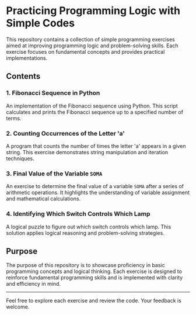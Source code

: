 # Practicing Programming Logic with Simple Codes

This repository contains a collection of simple programming exercises aimed at improving programming logic and problem-solving skills. Each exercise focuses on fundamental concepts and provides practical implementations.

## Contents

### 1. Fibonacci Sequence in Python

An implementation of the Fibonacci sequence using Python. This script calculates and prints the Fibonacci sequence up to a specified number of terms.

### 2. Counting Occurrences of the Letter 'a'

A program that counts the number of times the letter 'a' appears in a given string. This exercise demonstrates string manipulation and iteration techniques.

### 3. Final Value of the Variable `SOMA`

An exercise to determine the final value of a variable `SOMA` after a series of arithmetic operations. It highlights the understanding of variable assignment and mathematical calculations.

### 4. Identifying Which Switch Controls Which Lamp

A logical puzzle to figure out which switch controls which lamp. This solution applies logical reasoning and problem-solving strategies.

## Purpose

The purpose of this repository is to showcase proficiency in basic programming concepts and logical thinking. Each exercise is designed to reinforce fundamental programming skills and is implemented with clarity and efficiency in mind.

---

Feel free to explore each exercise and review the code. Your feedback is welcome.